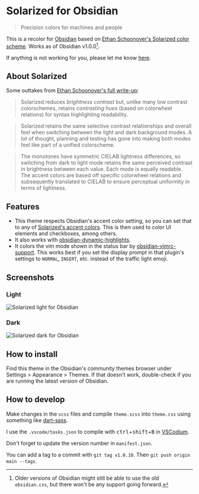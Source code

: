 # Solarized for Obsidian

> Precision colors for machines and people

This is a recolor for [Obsidian](https://obsidian.md/) based on [Ethan Schoonover's Solarized color scheme](https://ethanschoonover.com/solarized/). Works as of Obsidian v1.0.0[^1].

If anything is not working for you, please let me know [here](https://github.com/harmtemolder/obsidian-solarized/issues).

[^1]: Older versions of Obsidian might still be able to use the old `obsidian.css`, but there won't be any support going forward.


## About Solarized

Some outtakes from [Ethan Schoonover's full write-up](https://ethanschoonover.com/solarized/#features):

> Solarized reduces _brightness contrast_ but, unlike many low contrast colorschemes, retains _contrasting hues_ (based on colorwheel relations) for syntax highlighting readability.

> Solarized retains the same selective contrast relationships and overall feel when switching between the light and dark background modes. A _lot_ of thought, planning and testing has gone into making both modes feel like part of a unified colorscheme.

> The monotones have symmetric CIELAB lightness differences, so switching from dark to light mode retains the same perceived contrast in brightness between each value. Each mode is equally readable. The accent colors are based off specific colorwheel relations and subsequently translated to CIELAB to ensure perceptual uniformity in terms of lightness.

## Features

- This theme respects Obsidian's accent color setting, so you can set that to any of [Solarized's accent colors](https://ethanschoonover.com/solarized/#the-values). This is then used to color UI elements and checkboxes, among others.
- It also works with [obsidian-dynamic-highlights](https://github.com/nothingislost/obsidian-dynamic-highlights).
- It colors the vim mode shown in the status bar by [obsidian-vimrc-support](https://github.com/esm7/obsidian-vimrc-support). This works best if you set the display prompt in that plugin's settings to `NORMAL`, `INSERT`, etc. instead of the traffic light emoji.

## Screenshots

### Light

![Solarized light for Obsidian](./screenshot-light.png)

### Dark

![Solarized dark for Obsidian](./screenshot-dark.png)

## How to install

Find this theme in the Obsidian's community themes browser under Settings > Appearance > Themes. If that doesn't work, double-check if you are running the latest version of Obsidian.

## How to develop

Make changes in the `scss` files and compile `theme.scss` into `theme.css` using something like [dart-sass](https://sass-lang.com/dart-sass/).

I use the `.vscode/tasks.json` to compile with <kbd>ctrl</kbd>+<kbd>shift</kbd>+<kbd>B</kbd> in [VSCodium](https://github.com/VSCodium/vscodium#readme).

Don't forget to update the version number in `manifest.json`.

You can add a tag to a commit with `git tag v1.0.10`. Then `git push origin main --tags`.
